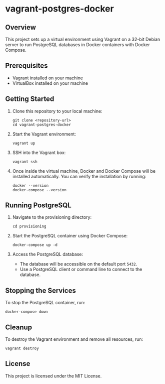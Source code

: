 # vagrant-postgres-docker

## Overview

This project sets up a virtual environment using Vagrant on a 32-bit Debian server to run PostgreSQL databases in Docker containers with Docker Compose.

## Prerequisites

- Vagrant installed on your machine
- VirtualBox installed on your machine

## Getting Started

1. Clone this repository to your local machine:
   ```
   git clone <repository-url>
   cd vagrant-postgres-docker
   ```

2. Start the Vagrant environment:
   ```
   vagrant up
   ```

3. SSH into the Vagrant box:
   ```
   vagrant ssh
   ```

4. Once inside the virtual machine, Docker and Docker Compose will be installed automatically. You can verify the installation by running:
   ```
   docker --version
   docker-compose --version
   ```

## Running PostgreSQL

1. Navigate to the provisioning directory:
   ```
   cd provisioning
   ```

2. Start the PostgreSQL container using Docker Compose:
   ```
   docker-compose up -d
   ```

3. Access the PostgreSQL database:
   - The database will be accessible on the default port `5432`.
   - Use a PostgreSQL client or command line to connect to the database.

## Stopping the Services

To stop the PostgreSQL container, run:
```
docker-compose down
```

## Cleanup

To destroy the Vagrant environment and remove all resources, run:
```
vagrant destroy
```

## License

This project is licensed under the MIT License.